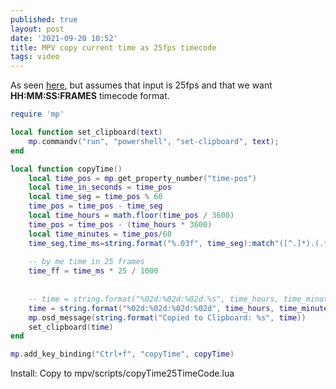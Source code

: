 ```yaml
---
published: true
layout: post
date: '2021-09-20 10:52'
title: MPV copy current time as 25fps timecode
tags: video 
---
```

As seen [here](https://github.com/Arieleg/mpv-copyTime/blob/master/copyTime.lua), but assumes that input is 25fps and that we want **HH:MM:SS:FRAMES** timecode format.

```lua
require 'mp'

local function set_clipboard(text)
    mp.commandv("run", "powershell", "set-clipboard", text);
end

local function copyTime()
    local time_pos = mp.get_property_number("time-pos")
    local time_in_seconds = time_pos
    local time_seg = time_pos % 60
    time_pos = time_pos - time_seg
    local time_hours = math.floor(time_pos / 3600)
    time_pos = time_pos - (time_hours * 3600)
    local time_minutes = time_pos/60
    time_seg,time_ms=string.format("%.03f", time_seg):match"([^.]*).(.*)"
    
    -- by me time in 25 frames
    time_ff = time_ms * 25 / 1000
    
    
    -- time = string.format("%02d:%02d:%02d.%s", time_hours, time_minutes, time_seg, time_ms)
    time = string.format("%02d:%02d:%02d:%02d", time_hours, time_minutes, time_seg, time_ff)
    mp.osd_message(string.format("Copied to Clipboard: %s", time))
    set_clipboard(time)    
end

mp.add_key_binding("Ctrl+f", "copyTime", copyTime)
```
    
Install: Copy to mpv/scripts/copyTime25TimeCode.lua
